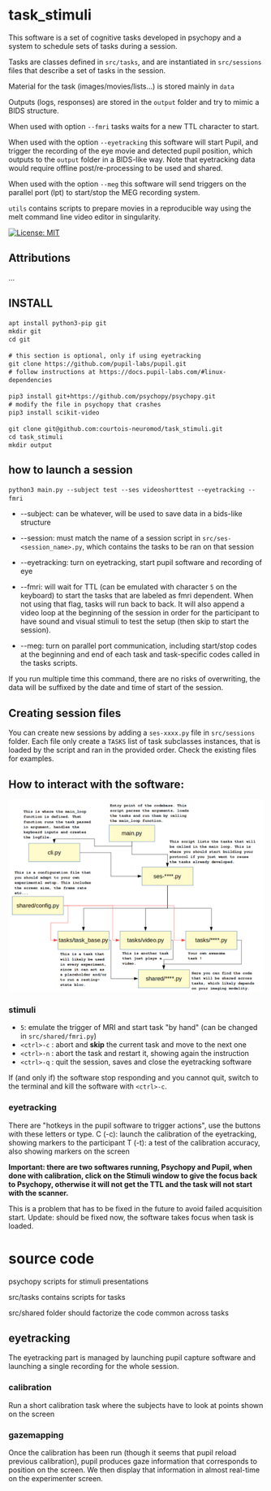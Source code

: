 # task_stimuli

This software is a set of cognitive tasks developed in psychopy and a system to schedule sets of tasks during a session.

Tasks are classes defined in `src/tasks`, and are instantiated in `src/sessions` files that describe a set of tasks in the session.

Material for the task (images/movies/lists...) is stored mainly in `data`

Outputs (logs, responses) are stored in the `output` folder and try to mimic a BIDS structure.

When used with option `--fmri` tasks waits for a new TTL character to start.

When used with the option `--eyetracking` this software will start Pupil, and trigger the recording of the eye movie and detected pupil position, which outputs to the `output` folder in a BIDS-like way.
Note that eyetracking data would require offline post/re-processing to be used and shared.

When used with the option `--meg` this software will send triggers on the parallel port (lpt) to start/stop the MEG recording system.

`utils` contains scripts to prepare movies in a reproducible way using the melt command line video editor in singularity.

[![License: MIT](https://img.shields.io/badge/License-MIT-yellow.svg)](https://opensource.org/licenses/MIT)


## Attributions

...

## INSTALL

```
apt install python3-pip git
mkdir git
cd git

# this section is optional, only if using eyetracking
git clone https://github.com/pupil-labs/pupil.git
# follow instructions at https://docs.pupil-labs.com/#linux-dependencies

pip3 install git+https://github.com/psychopy/psychopy.git
# modify the file in psychopy that crashes
pip3 install scikit-video

git clone git@github.com:courtois-neuromod/task_stimuli.git
cd task_stimuli
mkdir output
```


## how to launch a session

`python3 main.py --subject test --ses videoshorttest --eyetracking --fmri`

- --subject: can be whatever, will be used to save data in a bids-like structure
- --session: must match the name of a session script in `src/ses-<session_name>.py`, which contains the tasks to be ran on that session
- --eyetracking: turn on eyetracking, start pupil software and recording of eye

- --fmri: will wait for TTL (can be emulated with character `5` on the keyboard) to start the tasks that are labeled as fmri dependent. When not using that flag, tasks will run back to back. It will also append a video loop at the beginning of the session in order for the participant to have sound and visual stimuli to test the setup (then skip to start the session).

- --meg: turn on parallel port communication, including start/stop codes at the beginning and end of each task and task-specific codes called in the tasks scripts.


If you run multiple time this command, there are no risks of overwriting, the data will be suffixed by the date and time of start of the session.

## Creating session files

You can create new sessions by adding a `ses-xxxx.py` file in `src/sessions` folder.
Each file only create a `TASKS` list of task subclasses instances, that is loaded by the script and ran in the provided order.
Check the existing files for examples.

## How to interact with the software:

![alt text](https://github.com/courtois-neuromod/task_stimuli/blob/master/codebase_diagram.tif "Neuromod experimental codebase diagram")

### stimuli

- `5`: emulate the trigger of MRI and start task "by hand" (can be changed in `src/shared/fmri.py`)
- `<ctrl>-c` : abort and **skip** the current task and move to the next one
- `<ctrl>-n` : abort the task and restart it, showing again the instruction
- `<ctrl>-q` : quit the session, saves and close the eyetracking software

If (and only if) the software stop responding and you cannot quit, switch to the terminal and kill the software with `<ctrl>-c`.

### eyetracking

There are "hotkeys in the pupil software to trigger actions", use the buttons with these letters or type.
C (<shift>-c): launch the calibration of the eyetracking, showing markers to the participant
T (<shift>-t): a test of the calibration accuracy, also showing markers on the screen


**Important: there are two softwares running, Psychopy and Pupil, when done with calibration, click on the Stimuli window to give the focus back to Psychopy, otherwise it will not get the TTL and the task will not start with the scanner.**

This is a problem that has to be fixed in the future to avoid failed acquisition start.
Update: should be fixed now, the software takes focus when task is loaded.

# source code

psychopy scripts for stimuli presentations

src/tasks contains scripts for tasks

src/shared folder should factorize the code common across tasks

## eyetracking

The eyetracking part is managed by launching pupil capture software and launching a single recording for the whole session.

### calibration

Run a short calibration task where the subjects have to look at points shown on the screen

### gazemapping

Once the calibration has been run (though it seems that pupil reload previous calibration), pupil produces gaze information that corresponds to position on the screen.
We then display that information in almost real-time on the experimenter screen.

